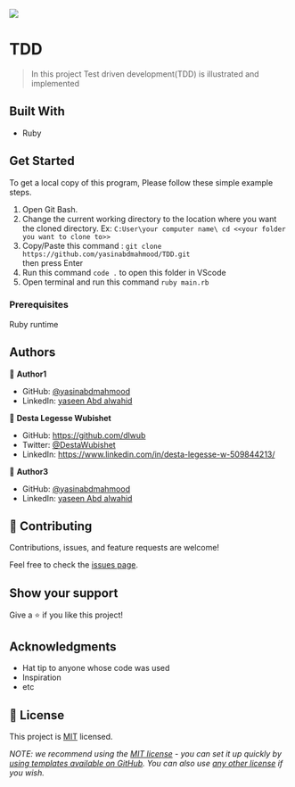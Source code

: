 ![](https://img.shields.io/badge/Microverse-blueviolet)

# TDD

> In this project Test driven development(TDD) is illustrated and implemented 


## Built With

- Ruby





## Get Started

To get a local copy of this program, Please follow these simple example steps.

1. Open Git Bash.
2. Change the current working directory to the location where you want the cloned directory.
   Ex: `C:User\your computer name\ cd <<your folder you want to clone to>>`
3. Copy/Paste this command : `git clone https://github.com/yasinabdmahmood/TDD.git`  
   then press Enter
4. Run this command `code .` to open this folder in VScode
5. Open terminal and run this command `ruby main.rb`

### Prerequisites

Ruby runtime





## Authors

👤 **Author1**

- GitHub: [@yasinabdmahmood](https://github.com/yasinabdmahmood)
- LinkedIn: [yaseen Abd alwahid](https://www.linkedin.com/in/yaseen-abdalwahid/)

👤 **Desta Legesse Wubishet**

- GitHub: https://github.com/dlwub
- Twitter: [@DestaWubishet](https://twitter.com/DestaWubishet)
- LinkedIn: https://www.linkedin.com/in/desta-legesse-w-509844213/
 

👤 **Author3**

- GitHub: [@yasinabdmahmood](https://github.com/yasinabdmahmood)
- LinkedIn: [yaseen Abd alwahid](https://www.linkedin.com/in/yaseen-abdalwahid/)



## 🤝 Contributing

Contributions, issues, and feature requests are welcome!

Feel free to check the [issues page](https://github.com/yasinabdmahmood/OOP-school-library/issues).

## Show your support

Give a ⭐️ if you like this project!

## Acknowledgments

- Hat tip to anyone whose code was used
- Inspiration
- etc

## 📝 License

This project is [MIT](./LICENSE) licensed.

_NOTE: we recommend using the [MIT license](https://choosealicense.com/licenses/mit/) - you can set it up quickly by [using templates available on GitHub](https://docs.github.com/en/communities/setting-up-your-project-for-healthy-contributions/adding-a-license-to-a-repository). You can also use [any other license](https://choosealicense.com/licenses/) if you wish._
